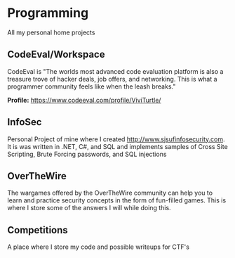 Programming
===========

All my personal home projects

CodeEval/Workspace
-----------
CodeEval is "The worlds most advanced code evaluation platform is also a treasure trove of hacker deals, job offers, and networking. This is what a programmer community feels like when the leash breaks."

**Profile:** https://www.codeeval.com/profile/ViviTurtle/

InfoSec
-----------
Personal Project of mine where I created http://www.sjsufinfosecurity.com. It is was written in .NET, C#, and SQL and implements samples of Cross Site Scripting, Brute Forcing passwords, and SQL injections

OverTheWire
-----------
The wargames offered by the OverTheWire community can help you to learn and practice security concepts in the form of fun-filled games. This is where I store some of the answers I will while doing this.

Competitions
-----------
A place where I store my code and possible writeups for CTF's
